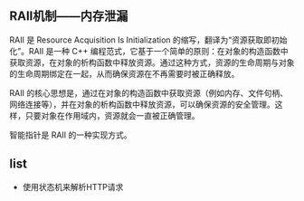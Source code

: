 ## RAII机制——内存泄漏

RAII 是 Resource Acquisition Is Initialization 的缩写，翻译为“资源获取即初始化”。RAII 是一种 C++ 编程范式，它基于一个简单的原则：在对象的构造函数中获取资源，在对象的析构函数中释放资源。通过这种方式，资源的生命周期与对象的生命周期绑定在一起，从而确保资源在不再需要时被正确释放。

RAII 的核心思想是，通过在对象的构造函数中获取资源（例如内存、文件句柄、网络连接等），并在对象的析构函数中释放资源，可以确保资源的安全管理。这样，只要对象在作用域内，资源就会一直被正确管理。

智能指针是 RAII 的一种实现方式。

## list

- 使用状态机来解析HTTP请求
